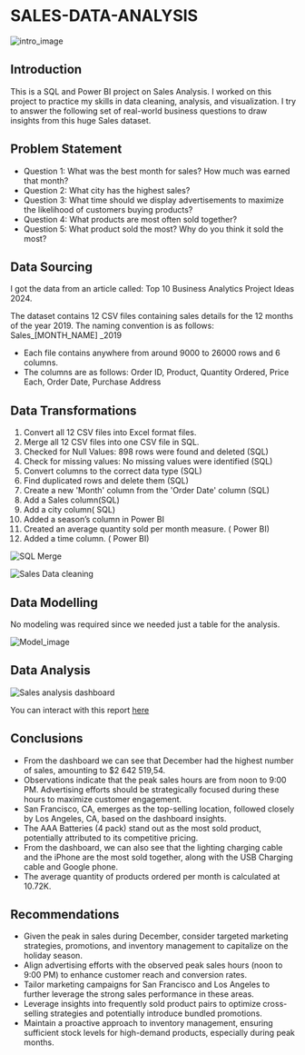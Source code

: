 # SALES-DATA-ANALYSIS
![intro_image](https://github.com/EsabellB15/SALES-DATA-ANALYSIS/assets/123163220/6f2e6703-fe6b-4ec9-9333-b5d11553faad)

## Introduction
This is a SQL and Power BI project on Sales Analysis.  I worked on this project to practice my skills in data cleaning, analysis, and visualization. I try to answer the following set of real-world business questions to draw insights from this huge Sales dataset. 

## Problem Statement 
- Question 1: What was the best month for sales? How much was earned that month?
-	Question 2: What city has the highest sales?
-	Question 3: What time should we display advertisements to maximize the likelihood of customers buying products?
-	Question 4: What products are most often sold together?
-	Question 5: What product sold the most? Why do you think it sold the most?

## Data Sourcing
I got the data from an article called: Top 10 Business Analytics Project Ideas 2024.

The dataset contains 12 CSV files containing sales details for the 12 months of the year 2019. The naming convention is as follows:  Sales_[MONTH_NAME] _2019
- Each file contains anywhere from around 9000 to 26000 rows and 6 columns.
- The columns are as follows:
Order ID, Product, Quantity Ordered, Price Each, Order Date, Purchase Address

## Data Transformations
1.	Convert all 12 CSV files into Excel format files.
2.	Merge all 12 CSV files into one CSV file in SQL.
3.	Checked for Null Values: 898 rows were found and deleted (SQL)
4.	Check for missing values: No missing values were identified (SQL)
5.	Convert columns to the correct data type (SQL)
6.	Find duplicated rows and delete them (SQL)
7.	Create a new 'Month' column from the 'Order Date' column (SQL)
8.	Add a Sales column(SQL)
9.	Add a city column( SQL)
10.	Added a season’s column in Power BI
11.	Created an average quantity sold per month measure. ( Power BI)
12.	Added a time column. ( Power BI)

![SQL Merge](https://github.com/EsabellB15/SALES-DATA-ANALYSIS/assets/123163220/24bf786a-2636-4a9c-8911-913ecd8963d6)

![Sales Data cleaning ](https://github.com/EsabellB15/SALES-DATA-ANALYSIS/assets/123163220/472779e9-9254-453b-a399-f28eefb14c8c)


## Data Modelling
No modeling was required since we needed just a table for the analysis.

![Model_image](https://github.com/EsabellB15/SALES-DATA-ANALYSIS/assets/123163220/a44e9f67-02a2-4a2a-b05e-f1af91a8a438)

## Data Analysis

![Sales analysis dashboard](https://github.com/EsabellB15/SALES-DATA-ANALYSIS/assets/123163220/b51ec1c1-9647-4e9d-a9be-992ffdea8c54)

You can interact with this report [here]( https://app.powerbi.com/groups/13bfa296-3bf8-4464-86eb-f48267f0fff7/reports/1d101a5a-1272-4d48-931b-c0ca0c9259a3/ReportSection?experience=power-bi)

## Conclusions
-	From the dashboard we can see that December had the highest number of sales, amounting to $2 642 519,54.
-	Observations indicate that the peak sales hours are from noon to 9:00 PM. Advertising efforts should be strategically focused during these hours to maximize customer engagement.
-	San Francisco, CA, emerges as the top-selling location, followed closely by Los Angeles, CA, based on the dashboard insights.
-	The AAA Batteries (4 pack) stand out as the most sold product, potentially attributed to its competitive pricing.
-	From the dashboard, we can also see that the lighting charging cable and the iPhone are the most sold together, along with the USB Charging cable and Google phone.
-	The average quantity of products ordered per month is calculated at 10.72K.

## Recommendations
-	Given the peak in sales during December, consider targeted marketing strategies, promotions, and inventory management to capitalize on the holiday season.
-	Align advertising efforts with the observed peak sales hours (noon to 9:00 PM) to enhance customer reach and conversion rates.
-	Tailor marketing campaigns for San Francisco and Los Angeles to further leverage the strong sales performance in these areas.
-	Leverage insights into frequently sold product pairs to optimize cross-selling strategies and potentially introduce bundled promotions.
-	Maintain a proactive approach to inventory management, ensuring sufficient stock levels for high-demand products, especially during peak months.





